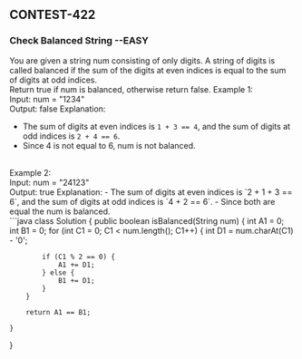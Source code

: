 ## CONTEST-422

### Check Balanced String --EASY
You are given a string num consisting of only digits. A string of digits is called balanced if the sum of the digits at even indices is equal to the sum of digits at odd indices.
</br>
Return true if num is balanced, otherwise return false.
Example 1:
</br>
Input: num = "1234"
</br>
Output: false
Explanation:
- The sum of digits at even indices is `1 + 3 == 4`, and the sum of digits at odd indices is `2 + 4 == 6`.
- Since 4 is not equal to 6, num is not balanced.
</br>
Example 2:
</br>
Input: num = "24123"
</br>
Output: true
Explanation:
- The sum of digits at even indices is `2 + 1 + 3 == 6`, and the sum of digits at odd indices is `4 + 2 == 6`.
- Since both are equal the num is balanced.
</br> 
```java
class Solution {
    public boolean isBalanced(String num) {
        int A1 = 0;
        int B1 = 0;
        for (int C1 = 0; C1 < num.length(); C1++) {
            int D1 = num.charAt(C1) - '0';

            if (C1 % 2 == 0) {
                A1 += D1;
            } else {
                B1 += D1;
            }
        }

        return A1 == B1;
        
    }
}
```
